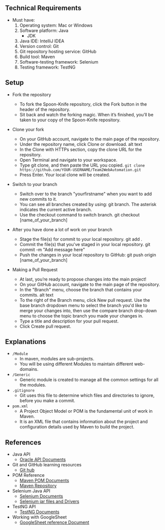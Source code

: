 Technical Requirements
----------------------------------------------------------------------------------------------------
* Must have:
  1. Operating system: Mac or Windows
  2. Software platform: Java
      - JDK
  3. Java IDE: IntelliJ IDEA
  4. Version control: Git
  5. Git repository hosting service: GitHub
  6. Build tool: Maven
  7. Software-testing framework: Selenium
  8. Testing framework: TestNG

Setup
----------------------------------------------------------------------------------------------------
* Fork the repository
  - To fork the Spoon-Knife repository, click the Fork button in the header of the repository. 
  - Sit back and watch the forking magic. When it’s finished, you’ll be taken to your copy of the Spoon-Knife repository.

* Clone your fork
  - On your GitHub account, navigate to the main page of the repository.
  - Under the repository name, click Clone or download. alt text
  - In the Clone with HTTPs section, copy the clone URL for the repository.
  - Open Terminal and navigate to your workspace.
  - Type git clone, and then paste the URL you copied. `git clone https://github.com/YOUR-USERNAME/Team2WebAutomation.git`
  - Press Enter. Your local clone will be created.

* Switch to your branch
  - Switch over to the branch "yourfirstname" when you want to add new commits to it.
  - You can see all branches created by using: git branch. The asterisk indicates the current active branch.
  - Use the checkout command to switch branch. git checkout [name_of_your_branch]

* After you have done a lot of work on your branch
  - Stage the file(s) for commit to your local repository. git add .
  - Commit the file(s) that you've staged in your local repository. git commit -m "Add message here"
  - Push the changes in your local repository to GitHub: git push origin [name_of_your_branch]

* Making a Pull Request
  - At last, you’re ready to propose changes into the main project!
  - On your GitHub account, navigate to the main page of the repository.
  - In the "Branch" menu, choose the branch that contains your commits. alt text
  - To the right of the Branch menu, click New pull request. Use the base branch dropdown menu to select the 
  branch you'd like to merge your changes into, then use the compare branch drop-down menu to choose the topic branch you made 
  your changes in.
  - Type a title and description for your pull request.
  - Click Create pull request.

Explanations
----------------------------------------------------------------------------------------------------------------------------------
* `/Module`
  - In maven, modules are sub-projects.
  - You will be using different Modules to maintain different web-domains.
* `/Generic`
  - Generic module is created to manage all the common settings for all the modules.
* `.gitignore`
  - Git uses this file to determine which files and directories to ignore, before you make a commit.
* `pom.xml`
  - A Project Object Model or POM is the fundamental unit of work in Maven.
  - It is an XML file that contains information about the project and configuration details used by Maven to build the project.

References
-----------------------------------------------------------------------------------------------------------------------------------
* Java API
  - [Oracle API Documents](https://docs.oracle.com/javase/8/docs/api/)
* Git and GitHub learning resources
  - [Git hub](https://help.github.com/articles/good-resources-for-learning-git-and-github/)
* POM Reference
  - [Maven POM Documents](https://maven.apache.org/pom.html)
  - [Maven Repository](https://docs.oracle.com/javase/8/docs/api/)
* Selenium Java API
  - [Selenium Documents](https://seleniumhq.github.io/selenium/docs/api/java/)
  - [Selenium jar files and Drivers](http://www.seleniumhq.org/download/)
* TestNG API
  - [TestNG Documents](https://jitpack.io/com/github/cbeust/testng/master/javadoc/)
* Working with GoogleSheet
  - [GoogleSheet reference Document](https://developers.google.com/sheets/api/quickstart/java)
  

